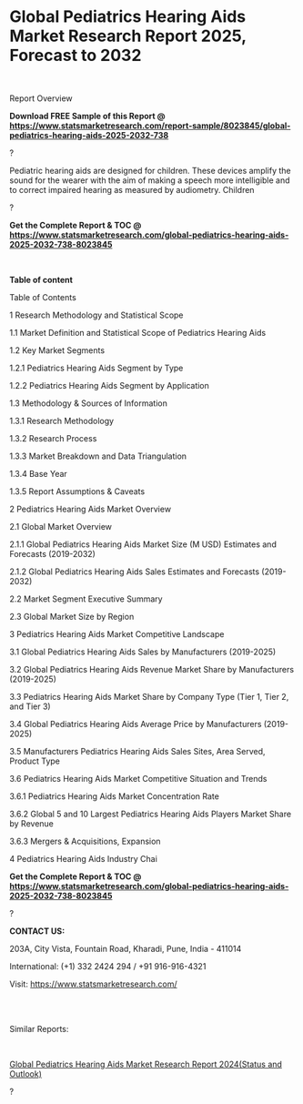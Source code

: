 <h1>Global Pediatrics Hearing Aids Market Research Report 2025, Forecast to 2032</h1><br/><p>Report Overview</p>
 
 
 
 <div><b>Download FREE Sample of this Report @ <a href="https://www.statsmarketresearch.com/download-free-sample/8023845/global-pediatrics-hearing-aids-2025-2032-738">https://www.statsmarketresearch.com/report-sample/8023845/global-pediatrics-hearing-aids-2025-2032-738</a></b></div>
 
 
 
 <p>? </p>
 
 
 
 <p>Pediatric hearing aids are designed for children. These devices amplify the sound for the wearer with the aim of making a speech more intelligible and to correct impaired hearing as measured by audiometry. Children</p>
 
 
 
 <p>? </p>
 
 
 
 <div><b>Get the Complete Report & TOC @ <a href="https://www.statsmarketresearch.com/global-pediatrics-hearing-aids-2025-2032-738-8023845">https://www.statsmarketresearch.com/global-pediatrics-hearing-aids-2025-2032-738-8023845</a></b></div>
 
 
 
 <p><br />
 
 <b>Table of content</b></p>
 
 
 
 <p>Table of Contents<br />
 
 1 Research Methodology and Statistical Scope<br />
 
 1.1 Market Definition and Statistical Scope of Pediatrics Hearing Aids<br />
 
 1.2 Key Market Segments<br />
 
 1.2.1 Pediatrics Hearing Aids Segment by Type<br />
 
 1.2.2 Pediatrics Hearing Aids Segment by Application<br />
 
 1.3 Methodology & Sources of Information<br />
 
 1.3.1 Research Methodology<br />
 
 1.3.2 Research Process<br />
 
 1.3.3 Market Breakdown and Data Triangulation<br />
 
 1.3.4 Base Year<br />
 
 1.3.5 Report Assumptions & Caveats<br />
 
 2 Pediatrics Hearing Aids Market Overview<br />
 
 2.1 Global Market Overview<br />
 
 2.1.1 Global Pediatrics Hearing Aids Market Size (M USD) Estimates and Forecasts (2019-2032)<br />
 
 2.1.2 Global Pediatrics Hearing Aids Sales Estimates and Forecasts (2019-2032)<br />
 
 2.2 Market Segment Executive Summary<br />
 
 2.3 Global Market Size by Region<br />
 
 3 Pediatrics Hearing Aids Market Competitive Landscape<br />
 
 3.1 Global Pediatrics Hearing Aids Sales by Manufacturers (2019-2025)<br />
 
 3.2 Global Pediatrics Hearing Aids Revenue Market Share by Manufacturers (2019-2025)<br />
 
 3.3 Pediatrics Hearing Aids Market Share by Company Type (Tier 1, Tier 2, and Tier 3)<br />
 
 3.4 Global Pediatrics Hearing Aids Average Price by Manufacturers (2019-2025)<br />
 
 3.5 Manufacturers Pediatrics Hearing Aids Sales Sites, Area Served, Product Type<br />
 
 3.6 Pediatrics Hearing Aids Market Competitive Situation and Trends<br />
 
 3.6.1 Pediatrics Hearing Aids Market Concentration Rate<br />
 
 3.6.2 Global 5 and 10 Largest Pediatrics Hearing Aids Players Market Share by Revenue<br />
 
 3.6.3 Mergers & Acquisitions, Expansion<br />
 
 4 Pediatrics Hearing Aids Industry Chai</p>
 
 
 
 <div><b>Get the Complete Report & TOC @ <a href="https://www.statsmarketresearch.com/global-pediatrics-hearing-aids-2025-2032-738-8023845">https://www.statsmarketresearch.com/global-pediatrics-hearing-aids-2025-2032-738-8023845</a></b></div>
 
 
 
 <p>? </p>
 
 
 
 <p><b>CONTACT US:</b><br />
 
 203A, City Vista, Fountain Road, Kharadi, Pune, India - 411014<br />
 
 International: (+1) 332 2424 294 / +91 916-916-4321<br />
 
 Visit: <a href="https://www.statsmarketresearch.com/">https://www.statsmarketresearch.com/</a><br />
 
 <br />
 
 <br />
 
 Similar Reports:<br />
 
 <br />
 
 <a href="https://www.statsmarketresearch.com/global-pediatrics-hearing-aids-2024-826-7921820">Global Pediatrics Hearing Aids Market Research Report 2024(Status and Outlook)</a><br />
 
 ? </p>